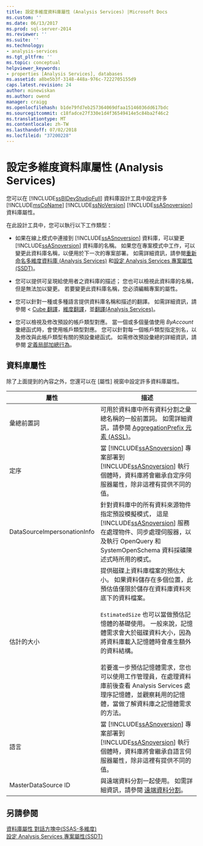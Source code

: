 ```yaml
---
title: 設定多維度資料庫屬性 (Analysis Services) |Microsoft Docs
ms.custom: ''
ms.date: 06/13/2017
ms.prod: sql-server-2014
ms.reviewer: ''
ms.suite: ''
ms.technology:
- analysis-services
ms.tgt_pltfrm: ''
ms.topic: conceptual
helpviewer_keywords:
- properties [Analysis Services], databases
ms.assetid: a8be5b3f-3148-448a-976c-7222705155d9
caps.latest.revision: 24
author: minewiskan
ms.author: owend
manager: craigg
ms.openlocfilehash: b1de79fd7eb257364069dfaa15146036dd617bdc
ms.sourcegitcommit: c18fadce27f330e1d4f36549414e5c84ba2f46c2
ms.translationtype: MT
ms.contentlocale: zh-TW
ms.lasthandoff: 07/02/2018
ms.locfileid: "37200228"
---
```

# <a name="set-multidimensional-database-properties-analysis-services"></a>設定多維度資料庫屬性 (Analysis Services)
  您可以在 [!INCLUDE[ssBIDevStudioFull](../../includes/ssbidevstudiofull-md.md)] 資料庫設計工具中設定許多 [!INCLUDE[msCoName](../../includes/msconame-md.md)] [!INCLUDE[ssNoVersion](../../includes/ssnoversion-md.md)] [!INCLUDE[ssASnoversion](../../includes/ssasnoversion-md.md)] 資料庫屬性。  
  
 在此設計工具中，您可以執行以下工作類型：  
  
-   如果在線上模式中連接到 [!INCLUDE[ssASnoversion](../../includes/ssasnoversion-md.md)] 資料庫，可以變更 [!INCLUDE[ssASnoversion](../../includes/ssasnoversion-md.md)] 資料庫的名稱。 如果您在專案模式中工作，可以變更此資料庫名稱，以便用於下一次的專案部署。 如需詳細資訊，請參閱[重新命名多維度資料庫 &#40;Analysis Services&#41;](rename-a-multidimensional-database-analysis-services.md) 和[設定 Analysis Services 專案屬性 &#40;SSDT&#41;](configure-analysis-services-project-properties-ssdt.md)。  
  
-   您可以提供可呈現給使用者之資料庫的描述； 您也可以檢視此資料庫的名稱，但是無法加以變更。 若要變更此資料庫名稱，您必須編輯專案的屬性。  
  
-   您可以針對一種或多種語言提供資料庫名稱和描述的翻譯。 如需詳細資訊，請參閱 < [Cube 翻譯](../multidimensional-models-olap-logical-cube-objects/cube-translations.md)，[維度翻譯](../multidimensional-models-olap-logical-dimension-objects/dimension-translations.md)，並[翻譯&#40;Analysis Services&#41;](../translations-analysis-services.md)。  
  
-   您可以檢視及修改預設的帳戶類型對應。 當一個或多個量值使用 *ByAccount* 彙總函式時，會使用帳戶類型對應。 您可以針對每一個帳戶類型指定別名，以及修改與此帳戶類型有關的預設彙總函式。 如需修改預設彙總的詳細資訊，請參閱 [定義局部加總行為](define-semiadditive-behavior.md)。  
  
## <a name="database-properties"></a>資料庫屬性  
 除了上面提到的內容之外，您還可以在 [屬性] 視窗中設定許多資料庫屬性。  
  
|屬性|描述|  
|--------------|-----------------|  
|彙總前置詞|可用於資料庫中所有資料分割之彙總名稱的一般前置詞。 如需詳細資訊，請參閱 [AggregationPrefix 元素 &#40;ASSL&#41;](../scripting/properties/aggregationprefix-element-assl.md)。|  
|定序|當 [!INCLUDE[ssASnoversion](../../includes/ssasnoversion-md.md)] 專案部署到 [!INCLUDE[ssASnoversion](../../includes/ssasnoversion-md.md)] 執行個體時，資料庫將會繼承自定序伺服器屬性，除非這裡有提供不同的值。|  
|DataSourceImpersonationInfo|針對資料庫中的所有資料來源物件指定預設模擬模式， 這是 [!INCLUDE[ssASnoversion](../../includes/ssasnoversion-md.md)] 服務在處理物件、同步處理伺服器，以及執行 OpenQuery 和 SystemOpenSchema 資料採礦陳述式時所用的模式。|  
|估計的大小|提供磁碟上資料庫檔案的預估大小。 如果資料儲存在多個位置，此預估值僅限於儲存在資料庫資料夾底下的資料檔案。<br /><br /> `EstimatedSize` 也可以當做預估記憶體的基礎使用。 一般來說，記憶體需求會大於磁碟資料大小，因為將資料庫載入記憶體時會產生額外的資料結構。<br /><br /> 若要進一步預估記憶體需求，您也可以使用工作管理員，在處理資料庫前後查看 Analysis Services 處理序記憶體，並觀察耗用的記憶體，當做了解資料庫之記憶體需求的方法。|  
|語言|當 [!INCLUDE[ssASnoversion](../../includes/ssasnoversion-md.md)] 專案部署到 [!INCLUDE[ssASnoversion](../../includes/ssasnoversion-md.md)] 執行個體時，資料庫將會繼承自語言伺服器屬性，除非這裡有提供不同的值。|  
|MasterDataSource ID|與遠端資料分割一起使用。 如需詳細資訊，請參閱 [遠端資料分割](../multidimensional-models-olap-logical-cube-objects/partitions-remote-partitions.md)。|  
  
## <a name="see-also"></a>另請參閱  
 [資料庫屬性 對話方塊中&#40;SSAS-多維度&#41;](../database-properties-dialog-box-ssas-multidimensional.md)   
 [設定 Analysis Services 專案屬性&#40;SSDT&#41;](configure-analysis-services-project-properties-ssdt.md)  
  
  

